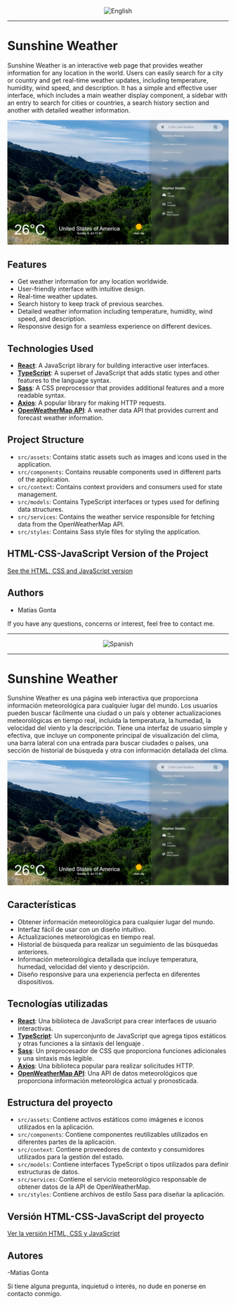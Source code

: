 <p align="center">
  <img src="https://upload.wikimedia.org/wikipedia/en/thumb/a/ae/Flag_of_the_United_Kingdom.svg/2560px-Flag_of_the_United_Kingdom.svg.png" alt="English" width="100px" />
</p>

---

# Sunshine Weather

Sunshine Weather is an interactive web page that provides weather information for any location in the world. Users can easily search for a city or country and get real-time weather updates, including temperature, humidity, wind speed, and description. It has a simple and effective user interface, which includes a main weather display component, a sidebar with an entry to search for cities or countries, a search history section and another with detailed weather information.

![Sunshine-Weather!](./sunshine-weather-screenshot.png)

## Features

- Get weather information for any location worldwide.
- User-friendly interface with intuitive design.
- Real-time weather updates.
- Search history to keep track of previous searches.
- Detailed weather information including temperature, humidity, wind speed, and description.
- Responsive design for a seamless experience on different devices.

## Technologies Used

- <a href="https://react.dev/" target="_blank">**React**</a>: A JavaScript library for building interactive user interfaces.
- <a href="https://www.typescriptlang.org/docs/" target="_blank">**TypeScript**</a>: A superset of JavaScript that adds static types and other features to the language syntax.
- <a href="https://sass-lang.com/documentation/" target="_blank">**Sass**</a>: A CSS preprocessor that provides additional features and a more readable syntax.
- <a href="https://axios-http.com/" target="_blank">**Axios**</a>: A popular library for making HTTP requests.
- <a href="https://openweathermap.org/api" target="_blank">**OpenWeatherMap API**</a>: A weather data API that provides current and forecast weather information.

## Project Structure

- `src/assets`: Contains static assets such as images and icons used in the application.
- `src/components`: Contains reusable components used in different parts of the application.
- `src/context`: Contains context providers and consumers used for state management.
- `src/models`: Contains TypeScript interfaces or types used for defining data structures.
- `src/services`: Contains the weather service responsible for fetching data from the OpenWeatherMap API.
- `src/styles`: Contains Sass style files for styling the application.

## HTML-CSS-JavaScript Version of the Project

<a href="https://github.com/MatiasGonta/sunshine-weather-html-css-js" target="_blank">See the HTML, CSS and JavaScript version</a>

## Authors

- Matías Gonta

If you have any questions, concerns or interest, feel free to contact me.

---

<p align="center">
  <img src="https://upload.wikimedia.org/wikipedia/commons/thumb/9/9a/Flag_of_Spain.svg/2560px-Flag_of_Spain.svg.png" alt="Spanish" width="100px" />
</p>

---

# Sunshine Weather

Sunshine Weather es una página web interactiva que proporciona información meteorológica para cualquier lugar del mundo. Los usuarios pueden buscar fácilmente una ciudad o un país y obtener actualizaciones meteorológicas en tiempo real, incluida la temperatura, la humedad, la velocidad del viento y la descripción. Tiene una interfaz de usuario simple y efectiva, que incluye un componente principal de visualización del clima, una barra lateral con una entrada para buscar ciudades o países, una sección de historial de búsqueda y otra con información detallada del clima.

![Sunshine-Weather!](./sunshine-weather-screenshot.png)

## Características

- Obtener información meteorológica para cualquier lugar del mundo.
- Interfaz fácil de usar con un diseño intuitivo.
- Actualizaciones meteorológicas en tiempo real.
- Historial de búsqueda para realizar un seguimiento de las búsquedas anteriores.
- Información meteorológica detallada que incluye temperatura, humedad, velocidad del viento y descripción.
- Diseño responsive para una experiencia perfecta en diferentes dispositivos.

## Tecnologías utilizadas

- <a href="https://react.dev/" target="_blank">**React**</a>: Una biblioteca de JavaScript para crear interfaces de usuario interactivas.
- <a href="https://www.typescriptlang.org/docs/" target="_blank">**TypeScript**</a>: Un superconjunto de JavaScript que agrega tipos estáticos y otras funciones a la sintaxis del lenguaje .
- <a href="https://sass-lang.com/documentation/" target="_blank">**Sass**</a>: Un preprocesador de CSS que proporciona funciones adicionales y una sintaxis más legible.
- <a href="https://axios-http.com/" target="_blank">**Axios**</a>: Una biblioteca popular para realizar solicitudes HTTP.
- <a href="https://openweathermap.org/api" target="_blank">**OpenWeatherMap API**</a>: Una API de datos meteorológicos que proporciona información meteorológica actual y pronosticada.

## Estructura del proyecto

- `src/assets`: Contiene activos estáticos como imágenes e íconos utilizados en la aplicación.
- `src/components`: Contiene componentes reutilizables utilizados en diferentes partes de la aplicación.
- `src/context`: Contiene proveedores de contexto y consumidores utilizados para la gestión del estado.
- `src/models`: Contiene interfaces TypeScript o tipos utilizados para definir estructuras de datos.
- `src/services`: Contiene el servicio meteorológico responsable de obtener datos de la API de OpenWeatherMap.
- `src/styles`: Contiene archivos de estilo Sass para diseñar la aplicación.

## Versión HTML-CSS-JavaScript del proyecto

<a href="https://github.com/MatiasGonta/sunshine-weather-html-css-js" target="_blank">Ver la versión HTML, CSS y JavaScript</a>

## Autores

-Matias Gonta

Si tiene alguna pregunta, inquietud o interés, no dude en ponerse en contacto conmigo.
